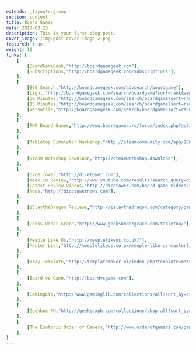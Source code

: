 ```yaml
---
extends: _layouts.group
section: content
title: Board Games
date: 2017-03-23
description: This is your first blog post.
cover_image: /img/post-cover-image-2.png
featured: true
weight: 10
links: [
    [
        [BoardGameGeek,"http://boardgamegeek.com"],
        [Subscriptions,"http://boardgamegeek.com/subscriptions"],
    ],
    [
        [BGG Search,"http://boardgamegeek.com/advsearch/boardgame"],
        [Light,"http://boardgamegeek.com/search/boardgame?sort=rank&amp;advsearch=1&amp;q=&amp;include%5Bdesignerid%5D=&amp;include%5Bpublisherid%5D=&amp;geekitemname=&amp;range%5Byearpublished%5D%5Bmin%5D=&amp;range%5Byearpublished%5D%5Bmax%5D=&amp;range%5Bminage%5D%5Bmax%5D=&amp;range%5Bnumvoters%5D%5Bmin%5D=&amp;range%5Bnumweights%5D%5Bmin%5D=&amp;range%5Bminplayers%5D%5Bmax%5D=&amp;range%5Bmaxplayers%5D%5Bmin%5D=&amp;range%5Bleastplaytime%5D%5Bmin%5D=&amp;range%5Bplaytime%5D%5Bmax%5D=60&amp;floatrange%5Bavgrating%5D%5Bmin%5D=&amp;floatrange%5Bavgrating%5D%5Bmax%5D=&amp;floatrange%5Bavgweight%5D%5Bmin%5D=1&amp;floatrange%5Bavgweight%5D%5Bmax%5D=2&amp;colfiltertype=&amp;searchuser=&amp;nosubtypes%5B0%5D=boardgameexpansion&amp;playerrangetype=normal&amp;B1=Submit%5D"],
        [30 Minutes,"http://boardgamegeek.com/search/boardgame?sort=rank&advsearch=1&q=&include%5Bdesignerid%5D=&include%5Bpublisherid%5D=&geekitemname=&range%5Byearpublished%5D%5Bmin%5D=&range%5Byearpublished%5D%5Bmax%5D=&range%5Bminage%5D%5Bmax%5D=&range%5Bnumvoters%5D%5Bmin%5D=&range%5Bnumweights%5D%5Bmin%5D=&range%5Bminplayers%5D%5Bmax%5D=&range%5Bmaxplayers%5D%5Bmin%5D=&range%5Bleastplaytime%5D%5Bmin%5D=&range%5Bplaytime%5D%5Bmax%5D=30&floatrange%5Bavgrating%5D%5Bmin%5D=&floatrange%5Bavgrating%5D%5Bmax%5D=&floatrange%5Bavgweight%5D%5Bmin%5D=&floatrange%5Bavgweight%5D%5Bmax%5D=&colfiltertype=&searchuser=&nosubtypes%5B0%5D=boardgameexpansion&playerrangetype=normal&B1=Submit"],
        [15 Minutes,"http://boardgamegeek.com/search/boardgame?sort=rank&advsearch=1&q=&include%5Bdesignerid%5D=&include%5Bpublisherid%5D=&geekitemname=&range%5Byearpublished%5D%5Bmin%5D=&range%5Byearpublished%5D%5Bmax%5D=&range%5Bminage%5D%5Bmax%5D=&range%5Bnumvoters%5D%5Bmin%5D=&range%5Bnumweights%5D%5Bmin%5D=&range%5Bminplayers%5D%5Bmax%5D=&range%5Bmaxplayers%5D%5Bmin%5D=&range%5Bleastplaytime%5D%5Bmin%5D=&range%5Bplaytime%5D%5Bmax%5D=15&floatrange%5Bavgrating%5D%5Bmin%5D=&floatrange%5Bavgrating%5D%5Bmax%5D=&floatrange%5Bavgweight%5D%5Bmin%5D=&floatrange%5Bavgweight%5D%5Bmax%5D=&colfiltertype=&searchuser=&nosubtypes%5B0%5D=boardgameexpansion&playerrangetype=normal&B1=Submit"],
        [Versatile,"http://boardgamegeek.com/search/boardgame?sort=rank&advsearch=1&q=&include%5Bdesignerid%5D=&include%5Bpublisherid%5D=&geekitemname=&range%5Byearpublished%5D%5Bmin%5D=&range%5Byearpublished%5D%5Bmax%5D=&range%5Bminage%5D%5Bmax%5D=&range%5Bnumvoters%5D%5Bmin%5D=&range%5Bnumweights%5D%5Bmin%5D=&range%5Bminplayers%5D%5Bmax%5D=2&range%5Bmaxplayers%5D%5Bmin%5D=3&range%5Bleastplaytime%5D%5Bmin%5D=&range%5Bplaytime%5D%5Bmax%5D=60&floatrange%5Bavgrating%5D%5Bmin%5D=&floatrange%5Bavgrating%5D%5Bmax%5D=&floatrange%5Bavgweight%5D%5Bmin%5D=1&floatrange%5Bavgweight%5D%5Bmax%5D=2&colfiltertype=&searchuser=&nosubtypes%5B0%5D=boardgameexpansion&playerrangetype=normal&B1=Submit"],
    ],
    [
        [PNP Board Games,"http://www.boardgamer.ru/forum/index.php?action=unread"],
    ],
    [
        [Tabletop Simulator Workshop,"http://steamcommunity.com/app/286160/workshop/"],
    ],
    [
        [Steam Workshop Download,"http://steamworkshop.download"],
    ],
    [
        [Dice Tower,"http://dicetower.com"],
        [Week in Review,"http://www.youtube.com/results?search_query=dice+tower+week+in+review&amp;sp=CAISBAgEEAE%253D"],
        [Latest Review Videos,"http://dicetower.com/board-game-videos?field_category_tid=5"],
        [News,"http://dicetowernews.com"],
    ],
    [
        [iSlaytheDragon Reviews,"http://islaythedragon.com/category/game-reviews/"],
    ],
    [
        [Geeks Under Grace,"http://www.geeksundergrace.com/tabletop/"],
    ],
    [
        [Meeple Like Us,"http://meeplelikeus.co.uk/"],
        [Master List,"http://meeplelikeus.co.uk/meeple-like-us-masterlist/"],
    ],
    [
        [Tray Template,"http://templatemaker.nl/index.php?template=matchbox&amp;source=dielines&amp;lang=en"],
    ],
    [
        [Board vs Game,"http://boardvsgame.com"],
    ],
    [
        [GamingLib,"http://www.gaminglib.com/collections/all?sort_by=created-descending"],
    ],
    [
        [Geekbox PH,"http://geekboxph.com/collections/shop-all?sort_by=created-descending"],
    ],
    [
        [The Esoteric Order of Gamers,"http://www.orderofgamers.com/games/"],
    ],
]
---
```


